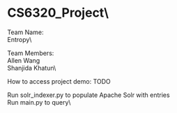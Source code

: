 # CS6320_Project\
Team Name:\
Entropy\

Team Members:\
Allen Wang\
Shanjida Khatun\

How to access project demo: TODO

Run solr_indexer.py to populate Apache Solr with entries\
Run main.py to query\
